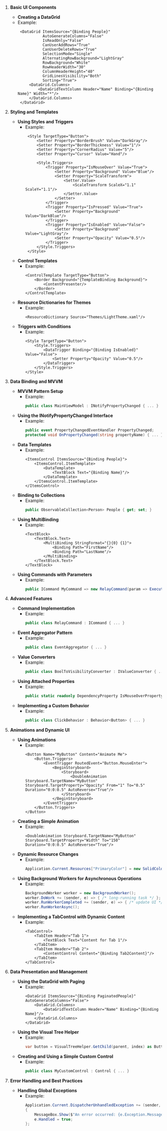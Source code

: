 1. **Basic UI Components**
    - **Creating a DataGrid**
     - Example:
       ```xaml
        <DataGrid ItemsSource="{Binding People}" 
                  AutoGenerateColumns="False" 
                  IsReadOnly="False" 
                  CanUserAddRows="True" 
                  CanUserDeleteRows="True" 
                  SelectionMode="Single" 
                  AlternatingRowBackground="LightGray" 
                  RowBackground="White" 
                  RowHeaderWidth="30" 
                  ColumnHeaderHeight="40" 
                  GridLinesVisibility="Both" 
                  Sorting="True">
            <DataGrid.Columns>
                <DataGridTextColumn Header="Name" Binding="{Binding Name}" Width="*"/>
            </DataGrid.Columns>
        </DataGrid>
       ```

2. **Styling and Templates**
   - **Using Styles and Triggers**
     - Example: 
       ```xaml
        <Style TargetType="Button">
            <Setter Property="BorderBrush" Value="DarkGray"/>
            <Setter Property="BorderThickness" Value="1"/>
            <Setter Property="CornerRadius" Value="5"/>
            <Setter Property="Cursor" Value="Hand"/>
            
            <Style.Triggers>
                <Trigger Property="IsMouseOver" Value="True">
                    <Setter Property="Background" Value="Blue"/>
                    <Setter Property="ScaleTransform">
                        <Setter.Value>
                            <ScaleTransform ScaleX="1.1" ScaleY="1.1"/>
                        </Setter.Value>
                    </Setter>
                </Trigger>
                <Trigger Property="IsPressed" Value="True">
                    <Setter Property="Background" Value="DarkBlue"/>
                </Trigger>
                <Trigger Property="IsEnabled" Value="False">
                    <Setter Property="Background" Value="LightGray"/>
                    <Setter Property="Opacity" Value="0.5"/>
                </Trigger>
            </Style.Triggers>
        </Style>

       ```
   - **Control Templates**
     - Example: 
       ```xaml
       <ControlTemplate TargetType="Button">
           <Border Background="{TemplateBinding Background}">
               <ContentPresenter/>
           </Border>
       </ControlTemplate>
       ```
   - **Resource Dictionaries for Themes**
     - Example: 
       ```xaml
       <ResourceDictionary Source="Themes/LightTheme.xaml"/>
       ```
   - **Triggers with Conditions**
     - Example: 
       ```xaml
       <Style TargetType="Button">
           <Style.Triggers>
               <DataTrigger Binding="{Binding IsEnabled}" Value="False">
                   <Setter Property="Opacity" Value="0.5"/>
               </DataTrigger>
           </Style.Triggers>
       </Style>
       ```

3. **Data Binding and MVVM**
   - **MVVM Pattern Setup**
     - Example: 
       ```csharp
       public class MainViewModel : INotifyPropertyChanged { ... }
       ```
   - **Using the INotifyPropertyChanged Interface**
     - Example: 
       ```csharp
       public event PropertyChangedEventHandler PropertyChanged;
       protected void OnPropertyChanged(string propertyName) { ... }
       ```
   - **Data Templates**
     - Example: 
       ```xaml
       <ItemsControl ItemsSource="{Binding People}">
           <ItemsControl.ItemTemplate>
               <DataTemplate>
                   <TextBlock Text="{Binding Name}"/>
               </DataTemplate>
           </ItemsControl.ItemTemplate>
       </ItemsControl>
       ```
   - **Binding to Collections**
     - Example: 
       ```csharp
       public ObservableCollection<Person> People { get; set; }
       ```
   - **Using MultiBinding**
     - Example: 
       ```xaml
       <TextBlock>
           <TextBlock.Text>
               <MultiBinding StringFormat="{}{0} {1}">
                   <Binding Path="FirstName"/>
                   <Binding Path="LastName"/>
               </MultiBinding>
           </TextBlock.Text>
       </TextBlock>
       ```
   - **Using Commands with Parameters**
     - Example: 
       ```csharp
       public ICommand MyCommand => new RelayCommand(param => ExecuteMyCommand(param));
       ```

4. **Advanced Features**
   - **Command Implementation**
     - Example: 
       ```csharp
       public class RelayCommand : ICommand { ... }
       ```
   - **Event Aggregator Pattern**
     - Example: 
       ```csharp
       public class EventAggregator { ... }
       ```
   - **Value Converters**
     - Example: 
       ```csharp
       public class BoolToVisibilityConverter : IValueConverter { ... }
       ```
   - **Using Attached Properties**
     - Example: 
       ```csharp
       public static readonly DependencyProperty IsMouseOverProperty = ...;
       ```
   - **Implementing a Custom Behavior**
     - Example: 
       ```csharp
       public class ClickBehavior : Behavior<Button> { ... }
       ```

5. **Animations and Dynamic UI**
   - **Using Animations**
     - Example: 
       ```xaml
       <Button Name="MyButton" Content="Animate Me">
           <Button.Triggers>
               <EventTrigger RoutedEvent="Button.MouseEnter">
                   <BeginStoryboard>
                       <Storyboard>
                           <DoubleAnimation Storyboard.TargetName="MyButton" Storyboard.TargetProperty="Opacity" From="1" To="0.5" Duration="0:0:0.5" AutoReverse="True"/>
                       </Storyboard>
                   </BeginStoryboard>
               </EventTrigger>
           </Button.Triggers>
       </Button>
       ```
   - **Creating a Simple Animation**
     - Example: 
       ```xaml
       <DoubleAnimation Storyboard.TargetName="MyButton" Storyboard.TargetProperty="Width" To="150" Duration="0:0:0.5" AutoReverse="True"/>
       ```
   - **Dynamic Resource Changes**
     - Example: 
       ```csharp
       Application.Current.Resources["PrimaryColor"] = new SolidColorBrush(Colors.Red);
       ```
   - **Using Background Workers for Asynchronous Operations**
     - Example: 
       ```csharp
       BackgroundWorker worker = new BackgroundWorker();
       worker.DoWork += (sender, e) => { /* long-running task */ };
       worker.RunWorkerCompleted += (sender, e) => { /* update UI */ };
       worker.RunWorkerAsync();
       ```
   - **Implementing a TabControl with Dynamic Content**
     - Example: 
       ```xaml
       <TabControl>
           <TabItem Header="Tab 1">
               <TextBlock Text="Content for Tab 1"/>
           </TabItem>
           <TabItem Header="Tab 2">
               <ContentControl Content="{Binding Tab2Content}"/>
           </TabItem>
       </TabControl>
       ```

6. **Data Presentation and Management**
   - **Using the DataGrid with Paging**
     - Example: 
       ```xaml
       <DataGrid ItemsSource="{Binding PaginatedPeople}" AutoGenerateColumns="False">
           <DataGrid.Columns>
               <DataGridTextColumn Header="Name" Binding="{Binding Name}"/>
           </DataGrid.Columns>
       </DataGrid>
       ```
   - **Using the Visual Tree Helper**
     - Example: 
       ```csharp
       var button = VisualTreeHelper.GetChild(parent, index) as Button;
       ```
   - **Creating and Using a Simple Custom Control**
     - Example: 
       ```csharp
       public class MyCustomControl : Control { ... }
       ```

7. **Error Handling and Best Practices**
   - **Handling Global Exceptions**
     - Example: 
       ```csharp
       Application.Current.DispatcherUnhandledException += (sender, e) =>
       {
           MessageBox.Show($"An error occurred: {e.Exception.Message}");
           e.Handled = true;
       };
       ```

